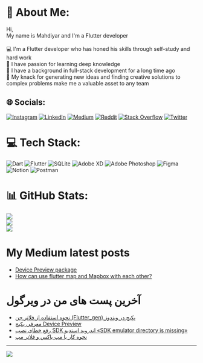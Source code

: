 # 💫 About Me:
Hi,<br>My name is Mahdiyar and I'm a Flutter developer<br><br>💻 I'm a Flutter developer who has honed his skills through self-study and hard work<br>🌱 I have passion for learning deep knowledge<br>🔭 I have a background in full-stack development for a long time ago<br>🤝 My knack for generating new ideas and finding creative solutions to complex problems make me a valuable asset to any team


## 🌐 Socials:
[![Instagram](https://img.shields.io/badge/Instagram-%23E4405F.svg?logo=Instagram&logoColor=white)](https://instagram.com/fluttergramming) [![LinkedIn](https://img.shields.io/badge/LinkedIn-%230077B5.svg?logo=linkedin&logoColor=white)](https://linkedin.com/in/mahdiyar-arbabzi) [![Medium](https://img.shields.io/badge/Medium-12100E?logo=medium&logoColor=white)](https://medium.com/@@m.arbabzi) [![Reddit](https://img.shields.io/badge/Reddit-%23FF4500.svg?logo=Reddit&logoColor=white)](https://reddit.com/user/mahDyarZ) [![Stack Overflow](https://img.shields.io/badge/-Stackoverflow-FE7A16?logo=stack-overflow&logoColor=white)](https://stackoverflow.com/users/15826420) [![Twitter](https://img.shields.io/badge/Twitter-%231DA1F2.svg?logo=Twitter&logoColor=white)](https://twitter.com/mahDyarZ90) 

# 💻 Tech Stack:
![Dart](https://img.shields.io/badge/dart-%230175C2.svg?style=for-the-badge&logo=dart&logoColor=white) ![Flutter](https://img.shields.io/badge/Flutter-%2302569B.svg?style=for-the-badge&logo=Flutter&logoColor=white) ![SQLite](https://img.shields.io/badge/sqlite-%2307405e.svg?style=for-the-badge&logo=sqlite&logoColor=white) ![Adobe XD](https://img.shields.io/badge/Adobe%20XD-470137?style=for-the-badge&logo=Adobe%20XD&logoColor=#FF61F6) ![Adobe Photoshop](https://img.shields.io/badge/adobephotoshop-%2331A8FF.svg?style=for-the-badge&logo=adobephotoshop&logoColor=white) 	![Figma](https://img.shields.io/badge/figma-%23F24E1E.svg?style=for-the-badge&logo=figma&logoColor=white) ![Notion](https://img.shields.io/badge/Notion-%23000000.svg?style=for-the-badge&logo=notion&logoColor=white) ![Postman](https://img.shields.io/badge/Postman-FF6C37?style=for-the-badge&logo=postman&logoColor=white)
# 📊 GitHub Stats:
![](https://github-readme-stats.vercel.app/api?username=mahdiyarz&theme=dark&hide_border=false&include_all_commits=false&count_private=true)<br/>
![](https://github-readme-streak-stats.herokuapp.com/?user=mahdiyarz&theme=dark&hide_border=false)<br/>
![](https://github-readme-stats.vercel.app/api/top-langs/?username=mahdiyarz&theme=dark&hide_border=false&include_all_commits=false&count_private=true&layout=compact)

# My Medium latest posts
<!-- MEDIUM:START -->
- [Device Preview package](https://medium.com/@m.arbabzi/device-preview-package-449459053c7?source=rss-baa8046802cb------2)
- [How can use flutter map and Mapbox with each other?](https://medium.com/@m.arbabzi/how-can-use-flutter-map-and-mapbox-with-each-other-1fd57dc9623a?source=rss-baa8046802cb------2)
<!-- MEDIUM:END -->
# آخرین پست های من در ویرگول
<!-- VIRGOOL:START -->
- [نحوه استفاده از فلاتر جن &lpar;Flutter_gen&rpar; پکیج در ویندوز](https://virgool.io/@m.arbabzi/%D9%86%D8%AD%D9%88%D9%87-%D8%A7%D8%B3%D8%AA%D9%81%D8%A7%D8%AF%D9%87-%D8%A7%D8%B2-%D9%81%D9%84%D8%A7%D8%AA%D8%B1-%D8%AC%D9%86-fluttergen-%D9%BE%DA%A9%DB%8C%D8%AC-%D8%AF%D8%B1-%D9%88%DB%8C%D9%86%D8%AF%D9%88%D8%B2-esergtxqdlob)
- [معرفی پکیج Device Preview](https://virgool.io/@m.arbabzi/%D9%85%D8%B9%D8%B1%D9%81%DB%8C-%D9%BE%DA%A9%DB%8C%D8%AC-device-preview-s2i50ltqkxh5)
- [رفع خطای نصب SDK اندروید استدیو «SDK emulator directory is missing»](https://virgool.io/@m.arbabzi/%D8%B1%D9%81%D8%B9-%D8%AE%D8%B7%D8%A7%DB%8C-%D9%86%D8%B5%D8%A8-sdk-%D8%A7%D9%86%D8%AF%D8%B1%D9%88%DB%8C%D8%AF-%D8%A7%D8%B3%D8%AA%D8%AF%DB%8C%D9%88-sdk-emulator-directory-is-missing-tlpmawotr7il)
- [نحوه کار با مپ باکس و فلاتر مپ](https://virgool.io/flutter-community/%D9%86%D8%AD%D9%88%D9%87-%DA%A9%D8%A7%D8%B1-%D8%A8%D8%A7-%D9%85%D9%BE-%D8%A8%D8%A7%DA%A9%D8%B3-%D9%88-%D9%81%D9%84%D8%A7%D8%AA%D8%B1-%D9%85%D9%BE-fmwdrhxvauwu)
<!-- VIRGOOL:END -->

---
[![](https://visitcount.itsvg.in/api?id=mahdiyarz&icon=2&color=0)](https://visitcount.itsvg.in)

<!-- Proudly created with GPRM ( https://gprm.itsvg.in ) -->

